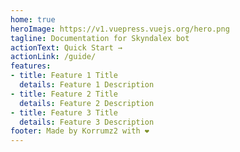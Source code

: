 ```yaml
---
home: true
heroImage: https://v1.vuepress.vuejs.org/hero.png
tagline: Documentation for Skyndalex bot
actionText: Quick Start →
actionLink: /guide/
features:
- title: Feature 1 Title
  details: Feature 1 Description
- title: Feature 2 Title
  details: Feature 2 Description
- title: Feature 3 Title
  details: Feature 3 Description
footer: Made by Korrumz2 with ❤️
---
```

